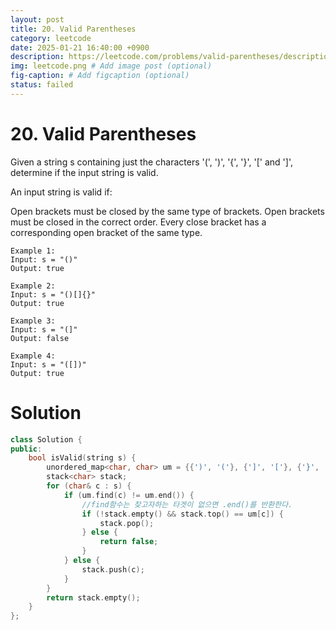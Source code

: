 ```yaml
---
layout: post
title: 20. Valid Parentheses
category: leetcode
date: 2025-01-21 16:40:00 +0900
description: https://leetcode.com/problems/valid-parentheses/description/?envType=problem-list-v2&envId=25uoksw3
img: leetcode.png # Add image post (optional)
fig-caption: # Add figcaption (optional)
status: failed
---
```



# 20. Valid Parentheses

Given a string s containing just the characters '(', ')', '{', '}', '[' and ']', determine if the input string is valid.

An input string is valid if:

Open brackets must be closed by the same type of brackets.
Open brackets must be closed in the correct order.
Every close bracket has a corresponding open bracket of the same type.
 
```
Example 1:
Input: s = "()"
Output: true
```

```
Example 2:
Input: s = "()[]{}"
Output: true
```

```
Example 3:
Input: s = "(]"
Output: false
```

```
Example 4:
Input: s = "([])"
Output: true
```


# Solution

```cpp
class Solution {
public:
    bool isValid(string s) {
        unordered_map<char, char> um = {{')', '('}, {']', '['}, {'}', '{'}};
        stack<char> stack;
        for (char& c : s) {
            if (um.find(c) != um.end()) { 
                //find함수는 찾고자하는 타겟이 없으면 .end()를 반환한다.
                if (!stack.empty() && stack.top() == um[c]) {
                    stack.pop();
                } else {
                    return false;
                }
            } else {
                stack.push(c);
            }
        }
        return stack.empty();
    }
};
```

